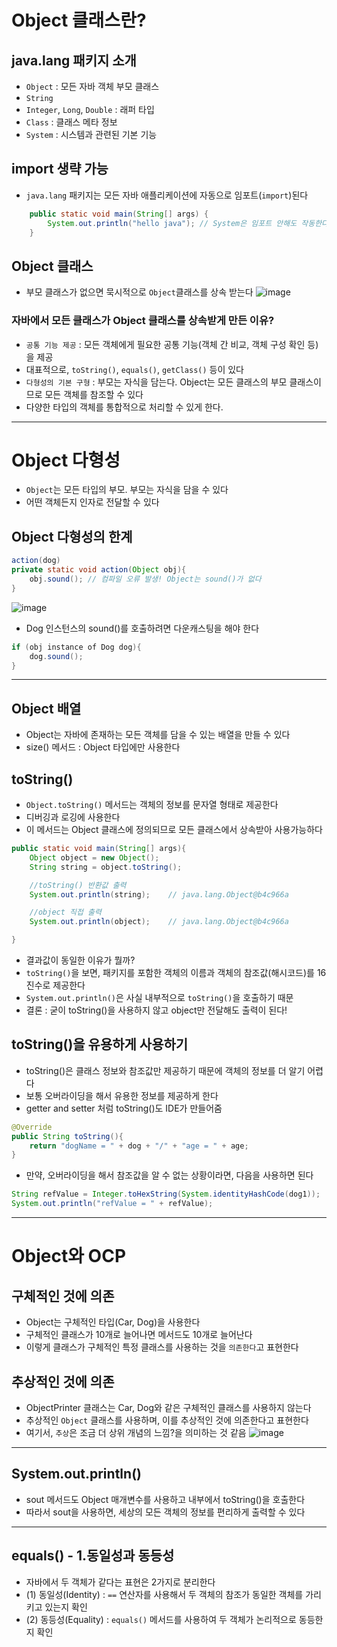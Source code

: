 # Object 클래스란?
## java.lang 패키지 소개
- `Object` : 모든 자바 객체 부모 클래스
- `String`
- `Integer`, `Long`, `Double` : 래퍼 타입
- `Class` : 클래스 메타 정보
- `System` : 시스템과 관련된 기본 기능

## import 생략 가능
- `java.lang` 패키지는 모든 자바 애플리케이션에 자동으로 임포트(`import`)된다
```java
    public static void main(String[] args) {
        System.out.println("hello java"); // System은 임포트 안해도 작동한다
    }
```

## Object 클래스
- 부모 클래스가 없으면 묵시적으로 `Object`클래스를 상속 받는다
![image](https://github.com/ngngs/TIL/assets/47618270/cbede877-636b-409b-8b07-9c53b2d60dd1)

### 자바에서 모든 클래스가 Object 클래스를 상속받게 만든 이유?
- `공통 기능 제공` : 모든 객체에게 필요한 공통 기능(객체 간 비교, 객체 구성 확인 등)을 제공
- 대표적으로, `toString()`, `equals()`, `getClass()` 등이 있다
- `다형성의 기본 구형` : 부모는 자식을 담는다. Object는 모든 클래스의 부모 클래스이므로 모든 객체를 참조할 수 있다
- 다양한 타입의 객체를 통합적으로 처리할 수 있게 한다.

------

# Object 다형성
- `Object`는 모든 타입의 부모. 부모는 자식을 담을 수 있다
- 어떤 객체든지 인자로 전달할 수 있다

## Object 다형성의 한계
```java
action(dog)
private static void action(Object obj){
    obj.sound(); // 컴파일 오류 발생! Object는 sound()가 없다
}
```
![image](https://github.com/ngngs/TIL/assets/47618270/cb08d5c1-322c-41ee-8d7e-a6cc2371538f)

- Dog 인스턴스의 sound()를 호출하려면 다운캐스팅을 해야 한다
```java
if (obj instance of Dog dog){
    dog.sound();
}
```

----

## Object 배열
- Object는 자바에 존재하는 모든 객체를 담을 수 있는 배열을 만들 수 있다
- size() 메서드 : Object 타입에만 사용한다


## toString()
- `Object.toString()` 메서드는 객체의 정보를 문자열 형태로 제공한다
- 디버깅과 로깅에 사용한다
- 이 메서드는 Object 클래스에 정의되므로 모든 클래스에서 상속받아 사용가능하다

```java
public static void main(String[] args){
    Object object = new Object();
    String string = object.toString();

    //toString() 반환값 출력
    System.out.println(string);    // java.lang.Object@b4c966a

    //object 직접 출력
    System.out.println(object);    // java.lang.Object@b4c966a

}
```
- 결과값이 동일한 이유가 뭘까?
- `toString()`을 보면, 패키지를 포함한 객체의 이름과 객체의 참조값(해시코드)를 16진수로 제공한다
- `System.out.println()`은 사실 내부적으로 `toString()`을 호출하기 때문
- 결론 : 굳이 toString()을 사용하지 않고 object만 전달해도 출력이 된다!

## toString()을 유용하게 사용하기
- toString()은 클래스 정보와 참조값만 제공하기 때문에 객체의 정보를 더 알기 어렵다
- 보통 오버라이딩을 해서 유용한 정보를 제공하게 한다
- getter and setter 처럼 toString()도 IDE가 만들어줌
```java
@Override
public String toString(){
    return "dogName = " + dog + "/" + "age = " + age;
}
```
- 만약, 오버라이딩을 해서 참조값을 알 수 없는 상황이라면, 다음을 사용하면 된다
```java
String refValue = Integer.toHexString(System.identityHashCode(dog1));
System.out.println("refValue = " + refValue);
```

------
# Object와 OCP

## 구체적인 것에 의존
- Object는 구체적인 타입(Car, Dog)을 사용한다
- 구체적인 클래스가 10개로 늘어나면 메서드도 10개로 늘어난다
- 이렇게 클래스가 구체적인 특정 클래스를 사용하는 것을 `의존한다`고 표현한다

## 추상적인 것에 의존
- ObjectPrinter 클래스는 Car, Dog와 같은 구체적인 클래스를 사용하지 않는다
- 추상적인 `Object` 클래스를 사용하며, 이를 추상적인 것에 의존한다고 표현한다
- 여기서, `추상`은 조금 더 상위 개념의 느낌?을 의미하는 것 같음
![image](https://github.com/ngngs/TIL/assets/47618270/2579e873-ba20-4487-918a-1cc813a2c504)


-----

## System.out.println()
- sout 메서드도 Object 매개변수를 사용하고 내부에서 toString()을 호출한다
- 따라서 sout을 사용하면, 세상의 모든 객체의 정보를 편리하게 출력할 수 있다

-----

## equals() - 1.동일성과 동등성
- 자바에서 두 객체가 같다는 표현은 2가지로 분리한다
- (1) 동일성(Identity) : `==` 연산자를 사용해서 두 객체의 참조가 동일한 객체를 가리키고 있는지 확인
- (2) 동등성(Equality) : `equals()` 메서드를 사용하여 두 객체가 논리적으로 동등한지 확인
